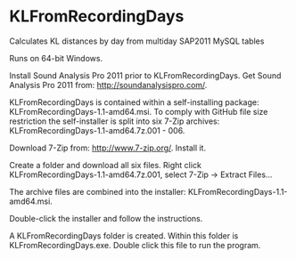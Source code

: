 # KLFromRecordingDays
Calculates KL distances by day from multiday SAP2011 MySQL tables

Runs on 64-bit Windows.

Install Sound Analysis Pro 2011 prior to KLFromRecordingDays. Get Sound Analysis Pro 2011 from: http://soundanalysispro.com/.

KLFromRecordingDays is contained within a self-installing package: KLFromRecordingDays-1.1-amd64.msi. To comply with GitHub file size restriction the self-installer is split into six 7-Zip archives: KLFromRecordingDays-1.1-amd64.7z.001 - 006. 

Download 7-Zip from: http://www.7-zip.org/. Install it.

Create a folder and download all six files. Right click KLFromRecordingDays-1.1-amd64.7z.001, select 7-Zip -> Extract Files...

The archive files are combined into the installer: KLFromRecordingDays-1.1-amd64.msi.

Double-click the installer and follow the instructions. 

A KLFromRecordingDays folder is created. Within this folder is KLFromRecordingDays.exe. Double click this file to run the program.





